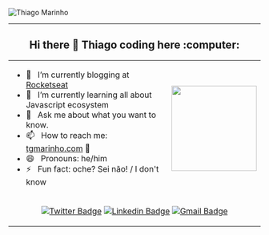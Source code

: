 ![Thiago Marinho](https://pbs.twimg.com/profile_banners/41742474/1490016588/1500x500)

<hr />

<h2 style="text-align: center;">Hi there 👋 Thiago coding here :computer:</h2>


<table>
<tr>
<td>

- 🚀  &nbsp; I’m currently blogging at [Rocketseat](https://blog.rocketseat.com.br/author/thiago/) 
- 🌱  &nbsp; I’m currently learning all about Javascript ecosystem                                 
- 💬  &nbsp; Ask me about what you want to know.                                                    
- 📫  &nbsp; How to reach me: [tgmarinho.com](https://tgmarinho.com) 🦸                            
- 😄  &nbsp; Pronouns: he/him                                      
- ⚡  &nbsp; Fun fact: oche? Sei não! / I don't know
  
</p>      
</td>
<td>

<img width="auto" height="170px" src="https://github.com/tgmarinho/tgmarinho/blob/master/anime.gif?raw=true">

</td>
<tr>
<td colspan="2"  style="text-align: center;">

[![Twitter Badge](https://img.shields.io/badge/-@tgmarinho-1ca0f1?style=flat-square&labelColor=1ca0f1&logo=twitter&logoColor=white&link=https://twitter.com/tgmarinho)](https://twitter.com/tgmarinho) [![Linkedin Badge](https://img.shields.io/badge/-Thiago-blue?style=flat-square&logo=Linkedin&logoColor=white&link=https://www.linkedin.com/in/tgmarinho/)](https://www.linkedin.com/in/tgmarinho/) 
[![Gmail Badge](https://img.shields.io/badge/-tgmarinho@gmail.com-c14438?style=flat-square&logo=Gmail&logoColor=white&link=mailto:tgmarinho@gmail.com)](mailto:tgmarinho@gmail.com)


</td>
</tr>
</tr>
</table>



